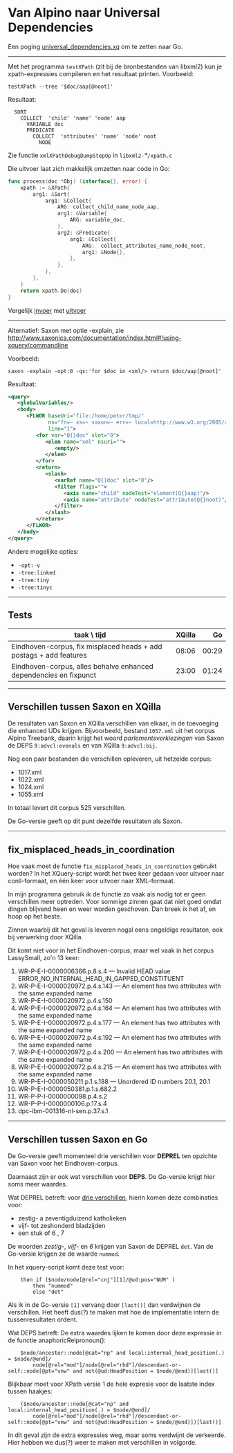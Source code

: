 # Van Alpino naar Universal Dependencies

Een poging
[universal_dependencies.xq](https://github.com/gossebouma/lassy2ud) om
te zetten naar Go.

----

Met het programma `testXPath` (zit bij de bronbestanden van libxml2) kun je xpath-expressies compileren en
het resultaat printen. Voorbeeld:

```
testXPath --tree '$doc/aap[@noot]'
```

Resultaat:

```
  SORT
    COLLECT  'child' 'name' 'node' aap
      VARIABLE doc
      PREDICATE
        COLLECT  'attributes' 'name' 'node' noot
          NODE
```

Zie functie `xmlXPathDebugDumpStepOp` in `libxml2-`_*_`/xpath.c`

Die uitvoer laat zich makkelijk omzetten naar code in Go:

```go
func process(doc *Obj) (interface{}, error) {
    xpath := &XPath{
        arg1: &Sort{
            arg1: &Collect{
                ARG: collect_child_name_node_aap,
                arg1: &Variable{
                    ARG: variable_doc,
                },
                arg2: &Predicate{
                    arg1: &Collect{
                        ARG:  collect_attributes_name_node_noot,
                        arg1: &Node{},
                    },
                },
            },
        },
    }
    return xpath.Do(doc)
}
```

Vergelijk
[invoer](https://github.com/pebbe/unidep/blob/master/auxiliary-in.go)
met
[uitvoer](https://github.com/pebbe/unidep/blob/master/auxiliary.go)

----

Alternatief: Saxon met optie -explain, zie http://www.saxonica.com/documentation/index.html#!using-xquery/commandline

Voorbeeld:

```
saxon -explain -opt:0 -qs:'for $doc in <xml/> return $doc/aap[@noot]'
```

Resultaat:

```xml
<query>
   <globalVariables/>
   <body>
      <FLWOR baseUri="file:/home/peter/tmp/"
             ns="fn=~ xs=~ saxon=~ err=~ local=http://www.w3.org/2005/xquery-local-functions xsi=~"
             line="1">
         <for var="Q{}doc" slot="0">
            <elem name="xml" nsuri="">
               <empty/>
            </elem>
         </for>
         <return>
            <slash>
               <varRef name="Q{}doc" slot="0"/>
               <filter flags="">
                  <axis name="child" nodeTest="element(Q{}aap)"/>
                  <axis name="attribute" nodeTest="attribute(Q{}noot)"/>
               </filter>
            </slash>
         </return>
      </FLWOR>
   </body>
</query>
```

Andere mogelijke opties:

 * `-opt:-v`
 * `-tree:linked`
 * `-tree:tiny`
 * `-tree:tinyc`


----

## Tests

taak \ tijd | XQilla | Go
------- | ------:| -----:
Eindhoven-corpus, fix misplaced heads + add postags + add features | 08:06 | 00:29
Eindhoven-corpus, alles behalve enhanced dependencies en fixpunct | 23:00 | 01:24

----

## Verschillen tussen Saxon en XQilla

De resultaten van Saxon en XQilla verschillen van elkaar, in de
toevoeging die enhanced UDs krijgen. Bijvoorbeeld, bestand
`1057.xml` uit het corpus Alpino Treebank, daarin krijgt het woord
*parlementsverkiezingen* van Saxon de DEPS `9:advcl:evenals` en van XQilla
`9:advcl:bij`. 

Nog een paar bestanden die verschillen opleveren, uit hetzelde corpus:

 * 1017.xml
 * 1022.xml
 * 1024.xml
 * 1055.xml

In totaal levert dit corpus 525 verschillen.

De Go-versie geeft op dit punt dezelfde resultaten als Saxon.

----

## fix\_misplaced\_heads\_in\_coordination

Hoe vaak moet de functie `fix_misplaced_heads_in_coordination`
gebruikt worden? In het XQuery-script wordt het twee keer gedaan voor
uitvoer naar conll-formaat, en één keer voor uitvoer naar XML-formaat.

In mijn programma gebruik ik de functie zo vaak als nodig tot er geen verschillen
meer optreden. Voor sommige zinnen gaat dat niet goed omdat dingen
blijvend heen en weer worden geschoven. Dan breek ik het af, en hoop
op het beste.

Zinnen waarbij dit het geval is leveren nogal eens ongeldige
resultaten, ook bij verwerking door XQilla.

Dit komt niet voor in het Eindhoven-corpus, maar wel vaak in het corpus
LassySmall, zo'n 13 keer:

 1. WR-P-E-I-0000006366.p.8.s.4 — Invalid HEAD value ERROR\_NO\_INTERNAL\_HEAD\_IN\_GAPPED\_CONSTITUENT
 1. WR-P-E-I-0000020972.p.4.s.143 — An element has two attributes with the same expanded name
 1. WR-P-E-I-0000020972.p.4.s.150
 1. WR-P-E-I-0000020972.p.4.s.164 — An element has two attributes with the same expanded name
 1. WR-P-E-I-0000020972.p.4.s.177 — An element has two attributes with the same expanded name
 1. WR-P-E-I-0000020972.p.4.s.192 — An element has two attributes with the same expanded name
 1. WR-P-E-I-0000020972.p.4.s.200 — An element has two attributes with the same expanded name
 1. WR-P-E-I-0000020972.p.4.s.215 — An element has two attributes with the same expanded name
 1. WR-P-E-I-0000050211.p.1.s.188 — Unordered ID numbers 20.1, 20.1
 1. WR-P-E-I-0000050381.p.1.s.682.2
 1. WR-P-P-I-0000000098.p.4.s.2
 1. WR-P-P-I-0000000106.p.17.s.4
 1. dpc-ibm-001316-nl-sen.p.37.s.1

----

## Verschillen tussen Saxon en Go

De Go-versie geeft momenteel drie verschillen voor **DEPREL** ten opzichte van Saxon
voor het Eindhoven-corpus.

Daarnaast zijn er ook wat verschillen voor **DEPS**. De Go-versie krijgt hier soms
meer waardes.

Wat DEPREL betreft: voor
[drie verschillen](https://paqu.let.rug.nl:8068/xpath?db=eindhoven&xpath=%2F%2Fsentence%5B%40sentid%3D%28"cdb-6322"%2C"gbl-5437"%2C"obl-594"%29%5D),
hierin komen deze combinaties voor:

 * zestig- a zeventigduizend katholieken
 * vijf- tot zeshonderd bladzijden
 * een stuk of 6 , 7

De woorden *zestig-*, *vijf-* en *6* krijgen van Saxon de DEPREL
`det`. Van de Go-versie krijgen ze de waarde `nummod`.

In het xquery-script komt deze test voor:

```
    then if ($node/node[@rel="cnj"][1]/@ud:pos="NUM" )
        then "nummod"
        else "det"
```

Als ik in de Go-versie `[1]` vervang door `[last()]` dan verdwijnen de
verschillen. Het heeft dus(?) te maken met hoe de implementatie intern
de tussenresultaten ordent.

Wat DEPS betreft: De extra waardes lijken te komen door deze expressie
in de functie anaphoricRelpronoun():

```
    $node/ancestor::node[@cat="np" and local:internal_head_position(.) = $node/@end]/
        node[@rel="mod"]/node[@rel="rhd"]/descendant-or-self::node[@pt="vnw" and not(@ud:HeadPosition = $node/@end)][last()]
```

Blijkbaar moet voor XPath versie 1 de hele expresie voor de laatste
index tussen haakjes:

```
    ($node/ancestor::node[@cat="np" and local:internal_head_position(.) = $node/@end]/
        node[@rel="mod"]/node[@rel="rhd"]/descendant-or-self::node[@pt="vnw" and not(@ud:HeadPosition = $node/@end)])[last()]
```

In dit geval zijn de extra expressies weg, maar soms verdwijnt de
verkeerde. Hier hebben we dus(?) weer te maken met verschillen in
volgorde.
